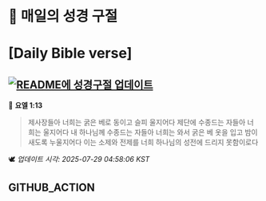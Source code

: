 # 🙏 매일의 성경 구절
# [Daily Bible verse]
## [![README에 성경구절 업데이트](https://github.com/DONGSUKA/first_test/actions/workflows/update-readme-bible.yml/badge.svg)](https://github.com/DONGSUKA/first_test/actions/workflows/update-readme-bible.yml)
<!-- START_BIBLE_VERSE -->
📖 **요엘 1:13**
> 제사장들아 너희는 굵은 베로 동이고 슬피 울지어다 제단에 수종드는 자들아 너희는 울지어다 내 하나님께 수종드는 자들아 너희는 와서 굵은 베 옷을 입고 밤이 새도록 누울지어다 이는 소제와 전제를 너희 하나님의 성전에 드리지 못함이로다

🕊️ _업데이트 시각: 2025-07-29 04:58:06 KST_
  <!-- END_BIBLE_VERSE -->
## GITHUB_ACTION
